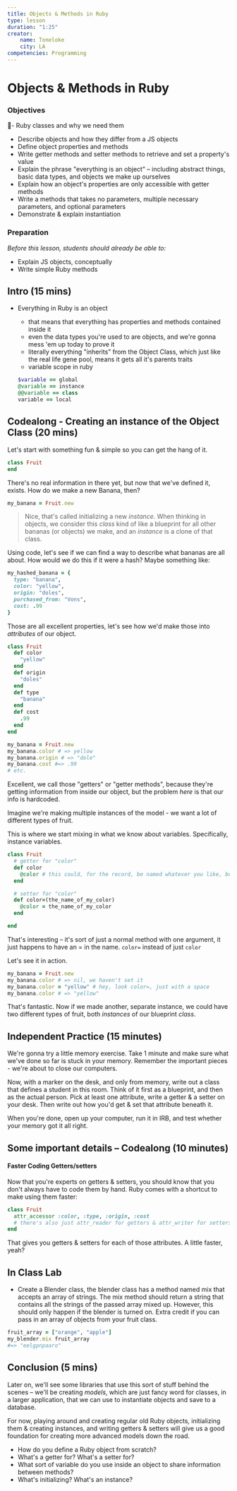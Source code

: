 ```yaml
---
title: Objects & Methods in Ruby
type: lesson
duration: "1:25"
creator:
    name: Toneloke
    city: LA
competencies: Programming
---
```



# Objects & Methods in Ruby

### Objectives
- Ruby classes and why we need them
- Describe objects and how they differ from a JS objects
- Define object properties and methods
- Write getter methods and setter methods to retrieve and set a property's value
- Explain the phrase "everything is an object" – including abstract things, basic data types, and objects we make up ourselves
- Explain how an object's properties are only accessible with getter methods
- Write a methods that takes no parameters, multiple necessary parameters, and optional parameters
- Demonstrate & explain instantiation

### Preparation

*Before this lesson, students should already be able to:*

- Explain JS objects, conceptually
- Write simple Ruby methods

## Intro (15 mins)

- Everything in Ruby is an object
  - that means that everything has properties and methods contained inside it
  - even the data types you're used to are objects, and we're gonna mess 'em up today to prove it
  - literally everything "inherits" from the Object Class, which just like the real life gene pool, means it gets all it's parents traits
  - variable scope in ruby


  ```ruby
  $variable == global
  @variable == instance
  @@variable == class
  variable == local
  ```


## Codealong - Creating an instance of the Object Class (20 mins)

Let's start with something fun & simple so you can get the hang of it.

```ruby
class Fruit
end
```

There's no real information in there yet, but now that we've defined it, exists. How do we make a new Banana, then?

```ruby
my_banana = Fruit.new
```

> Nice, that's called initializing a new _instance_. When thinking in objects, we consider this _class_ kind of like a blueprint for all other bananas (or objects) we make, and an _instance_ is a clone of that class.



Using code, let's see if we can find a way to describe what bananas are all about. How would we do this if it were a hash? Maybe something like:

```rb
my_hashed_banana = {
  type: "banana",
  color: "yellow",
  origin: "doles",
  purchased_from: "Vons",
  cost: .99
}
```

Those are all excellent properties, let's see how we'd make those into _attributes_ of our object.

```ruby
class Fruit
  def color
    "yellow"
  end
  def origin
    "doles"
  end
  def type
    "banana"
  end
  def cost
    .99
  end
end

my_banana = Fruit.new
my_banana.color # => yellow
my_banana.origin # => "dole"
my_banana.cost #=> .99
# etc.
```

Excellent, we call those "getters" or "getter methods", because they're getting information from inside our object, but the problem _here_ is that our info is hardcoded.

Imagine we're making multiple instances of the model - we want a lot of different types of fruit.

This is where we start mixing in what we know about variables.  Specifically, instance variables.

```ruby
class Fruit
  # getter for "color"
  def color
    @color # this could, for the record, be named whatever you like, but it's best to keep it obvious & simple
  end

  # setter for "color"
  def color=(the_name_of_my_color)
    @color = the_name_of_my_color
  end

end
```

That's interesting – it's sort of just a normal method with one argument, it just happens to have an = in the name. `color=` instead of just `color`

Let's see it in action.

```ruby
my_banana = Fruit.new
my_banana.color # => nil, we haven't set it
my_banana.color = "yellow" # hey, look color=, just with a space
my_banana.color # => "yellow"
```

That's fantastic. Now if we made another, separate instance, we could have two different types of fruit, both _instances_ of our blueprint _class_.

## Independent Practice (15 minutes)

We're gonna try a little memory exercise. Take 1 minute and make sure what we've done so far is stuck in your memory. Remember the important pieces - we're about to close our computers.

Now, with a marker on the desk, and only from memory, write out a class that defines a student in this room. Think of it first as a blueprint, and then as the actual person. Pick at least one attribute, write a getter & a setter on your desk. Then write out how you'd get & set that attribute beneath it.

When you're done, open up your computer, run it in IRB, and test whether your memory got it all right.

## Some important details – Codealong (10 minutes)

#### Faster Coding Getters/setters

Now that you're experts on getters & setters, you should know that you don't always have to code them by hand. Ruby comes with a shortcut to make using them faster:

```ruby
class Fruit
  attr_accessor :color, :type, :origin, :cost
  # there's also just attr_reader for getters & attr_writer for setters
end
```

That gives you getters & setters for each of those attributes. A little faster, yeah?

## In Class Lab
- Create a Blender class, the blender class has a method named mix that accepts an array of strings. The mix method should return a string that contains all the strings of the passed array mixed up. However, this should only happen if the blender is turned on. Extra credit if you can pass in an array of objects from your fruit class.

```ruby
fruit_array = ["orange", "apple"]
my_blender.mix fruit_array
#=> "eelgpnpaaro"
```

## Conclusion (5 mins)

Later on, we'll see some libraries that use this sort of stuff behind the scenes – we'll be creating _models_, which are just fancy word for classes, in a larger application, that we can use to instantiate objects and save to a database.

For now, playing around and creating regular old Ruby objects, initializing them & creating instances, and writing getters & setters will give us a good foundation for creating more advanced models down the road.

- How do you define a Ruby object from scratch?
- What's a getter for? What's a setter for?
- What sort of variable do you use inside an object to share information between methods?
- What's initializing? What's an instance?
